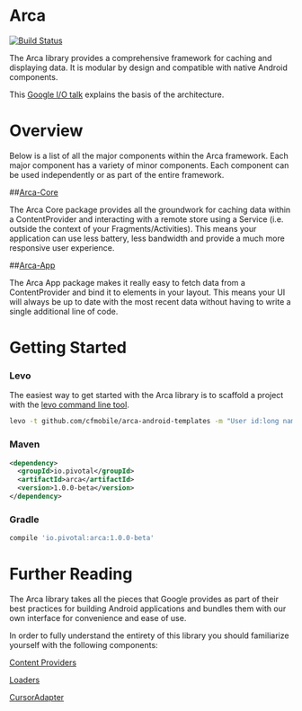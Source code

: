 # Arca
[![Build Status](https://magnum.travis-ci.com/xtremelabs/arca-android.svg?token=zXNxiAMJAGWrGfYuztmN&branch=dev)](https://magnum.travis-ci.com/xtremelabs/arca-android)

The Arca library provides a comprehensive framework for caching and displaying data. It is modular by design and compatible with native Android components.

This [Google I/O talk](http://www.youtube.com/watch?v=xHXn3Kg2IQE) explains the basis of the architecture.

# Overview

Below is a list of all the major components within the Arca framework. Each major component has a variety of minor components. Each component can be used independently or as part of the entire framework.

##[Arca-Core](arca-core)

The Arca Core package provides all the groundwork for caching data within a ContentProvider and interacting with a remote store using a Service (i.e. outside the context of your Fragments/Activities). This means your application can use less battery, less bandwidth and provide a much more responsive user experience.

##[Arca-App](arca-app)

The Arca App package makes it really easy to fetch data from a ContentProvider and bind it to elements in your layout. This means your UI will always be up to date with the most recent data without having to write a single additional line of code.

# Getting Started

### Levo

The easiest way to get started with the Arca library is to scaffold a project with the [levo command line tool](https://github.com/cfmobile/levo).

```bash
levo -t github.com/cfmobile/arca-android-templates -m "User id:long name:string age:int"
```

### Maven

```xml
<dependency>
  <groupId>io.pivotal</groupId>
  <artifactId>arca</artifactId>
  <version>1.0.0-beta</version>
</dependency>
```

### Gradle

```groovy
compile 'io.pivotal:arca:1.0.0-beta'
```

# Further Reading

The Arca library takes all the pieces that Google provides as part of their best practices for building Android applications and bundles them with our own interface for convenience and ease of use.

In order to fully understand the entirety of this library you should familiarize yourself with the following components:

[Content Providers](http://developer.android.com/guide/topics/providers/content-providers.html)

[Loaders](http://developer.android.com/guide/components/loaders.html)

[CursorAdapter](http://developer.android.com/reference/android/widget/CursorAdapter.html)
